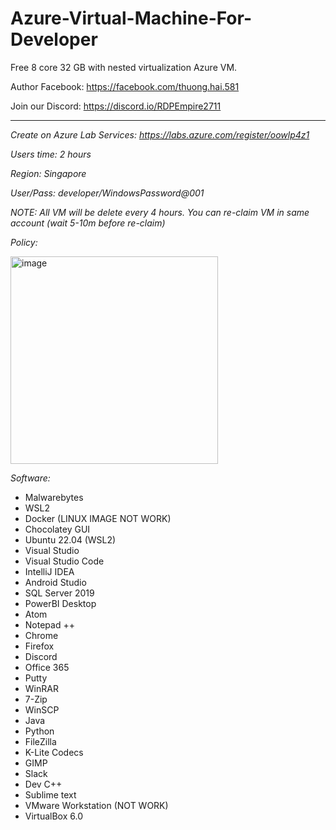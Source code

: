 # Azure-Virtual-Machine-For-Developer
Free 8 core 32 GB with nested virtualization Azure VM.

Author Facebook: https://facebook.com/thuong.hai.581

Join our Discord: https://discord.io/RDPEmpire2711

----------------------------------------------------------------------------------------------------------------------

*Create on Azure Lab Services: https://labs.azure.com/register/oowlp4z1*

*Users time: 2 hours*

*Region: Singapore*

*User/Pass: developer/WindowsPassword@001*

*NOTE: All VM will be delete every 4 hours. You can re-claim VM in same account (wait 5-10m before re-claim)*

*Policy:*

<img width="332" alt="image" src="https://user-images.githubusercontent.com/58414694/194628058-7912a464-aa69-4a83-8217-57807bd8dd22.png">


*Software:*

- Malwarebytes
- WSL2
- Docker (LINUX IMAGE NOT WORK)
- Chocolatey GUI
- Ubuntu 22.04 (WSL2)
- Visual Studio
- Visual Studio Code
- IntelliJ IDEA
- Android Studio
- SQL Server 2019
- PowerBI Desktop
- Atom
- Notepad ++
- Chrome
- Firefox
- Discord
- Office 365
- Putty
- WinRAR
- 7-Zip
- WinSCP
- Java
- Python
- FileZilla
- K-Lite Codecs
- GIMP
- Slack
- Dev C++
- Sublime text
- VMware Workstation (NOT WORK)
- VirtualBox 6.0
